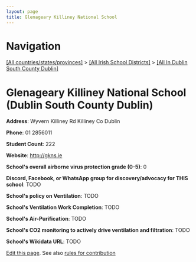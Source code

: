```yaml
---
layout: page
title: Glenageary Killiney National School
---
```

# Navigation

[[All countries/states/provinces]](../../..) > [[All Irish School Districts]](../..) > [[All In Dublin South County Dublin]](..)

# Glenageary Killiney National School (Dublin South County Dublin)

**Address**: Wyvern Killiney Rd Killiney Co Dublin

**Phone**: 01 2856011

**Student Count**: 222

**Website**: <http://gkns.ie>

**School's overall airborne virus protection grade (0-5)**: 0

**Discord, Facebook, or WhatsApp group for discovery/advocacy for THIS school**: TODO

**School's policy on Ventilation**: TODO

**School's Ventilation Work Completion**: TODO

**School's Air-Purification**: TODO

**School's CO2 monitoring to actively drive ventilation and filtration**: TODO

**School's Wikidata URL**: TODO


[Edit this page](https://github.com/ventilate-schools/Ireland/edit/main/./Dublin_South_County_Dublin/Glenageary_Killiney_National_School.md). See also [rules for contribution](../../../contribution-rules/)
